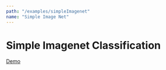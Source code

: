 ```yaml
---
path: "/examples/simpleImagenet"
name: "Simple Image Net"
---
```


# Simple Imagenet Classification

[Demo](https://itpnyu.github.io/p5-deeplearn-js/examples/imagenet/index.html)
